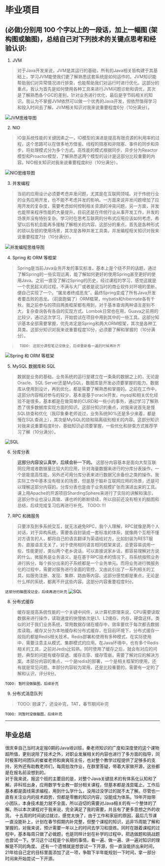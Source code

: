 
# 毕业项目

## (必做)分别用 100 个字以上的一段话，加上一幅图 (架构图或脑图)，总结自己对下列技术的关键点思考和经验认识:
1. JVM
> 对于Java开发来说，JVM是其运行的基础，所有的Java相关皆构建于其基础上，学习JVM能使我们更了解熟悉这套系统是如何运作的。JVM知识能帮助我们对异常情况进行排查，也能帮助我们对运行时进行优化。这部分的重点，我认为首先是如何使用各种工具来进行JVM问题诊断和调优，其次是了解熟悉各个GC的差别，针对业务进行优化，最后是字节码相关的知识。我认为不掌握JVM依然可以做一个优秀的Java开发，但依然值得学习和投入时间去了解。JVM相关知识对我来说重要程度6分（10分满分）。

![JVM思维导图](./png/JVM.png)

2. NIO
> IO是系统性能的关键因素之一，IO模型的演进是提高有限资源的利用率的过程，这个思路可以在很多地方借鉴。线程的阻塞和非阻塞、事件的同步和异步，将处理模式分为多个方式。高性能的模式根据同步、异步分为Reactor模型和Proactor模型，了解熟悉这两个模型的设计是这部分比较重要的内容。NIO相关知识对我来说重要程度8分（10分满分）。

![NIO思维导图](./png/IO.png)

3. 并发编程
> 当前的应用设计必须要考虑并发问题，尤其是在互联网领域。对于传统行业的业务应用开发，也不能不考虑并发的影响。一方面来说并发问题增加了应用开发的复杂度，需要考虑如何控制相关资源的冲突问题，另一方面，并发也能带来程序性能的大量提升。目前还是在传统行业从事开发工作，并发的场景并没有特别复杂。学习时在思考互联网的分布式应用应该如何考虑，希望以后有机会能再多接触了解相关的内容。这部分的重点，首先是各种形式的锁以及锁的使用场景，其次是各种并发工具类。并发编程相关知识对我来说重要程度7分（10分满分）。

![并发编程思维导图](./png/concurrent.png)

4. Spring 和 ORM 等框架
> Spring是当前Java业务开发的事实标准，基本上是个绕不开的话题，通过了解Spring的一些实现远离，能了解如何更好的使用Spring甚至更好的使用Java。之前一直没了解过Spring的历史，经过课程的学习，感觉这就是一个农民起义的过程，不满与大厂或者是说当时的商业软件对环境的垄断，便自己实现了一个。“屠龙者终成恶龙”，最终Spring变成了所有Java开发者要击败的恶龙。（前面跑偏了）ORM框架，mybatis和hibernate各有千秋，我之前参与的项目两类框架都有用到，对于基本查询两种语言差别不大，复杂查询各有各自的实现方式。Lombok日常也在用，Guava之前用的比较少，通过这次学习，开始尝试在项目中用到其中的一些工具。这部分知识基本全部需要掌握，优先肯定是Spring和两大ORM框架，其次是各种工具类。这部分知识对我来说重要程度10分，必须要了解和掌握的（10分满分）。

>`` TODO: 这部分课程笔记没做全，后续重新看一遍的时候再补齐``

![Spring 和 ORM 等框架](./png/frameworks.png)

5. MySQL 数据库和 SQL
> 数据是业务的基础，业务系统的运行是建立在一条条的数据之上的，无论是Oracle、SQL Server还是MySQL，数据库是开发必须要掌握的能力。数据库从使用到设计，再到优化，都是需要了解熟悉和掌握的。之前在工作中，这部分内容相对参与的较少，基本是基于oracle开发，mysql和相关优化经验不是很多，基本都是在做简单的CURD和一些小的事务，通过学习了解熟悉了很多数据库实现方面的知识。这部分知识的重点，对我来说首先是慢SQL排查和优化（我印象秦老师说过，业务系统90%还是多少来着，都是慢在SQL查询上），其次是MySQL的锁和隔离级别相关的内容。这部分知识对我来说重要程度8分，基础知识必须要掌握，一些优化和排查方式推荐学习了解（10分满分）。

![SQL](./png/SQL.png)

6. 分库分表
> **这部分内容没认真学，后续会补一下的。** 这部分内容基本是面向大型互联网应用或者数据量比较大的应用，针对海量数据来进行的分库分表操作，一个是能提高性能，另外还可用分库分表来进行数据冗余备份之类的操作。我实际工作中基本没有相关的场景，但是基于脑补互联网应用的场景，还是可以理解这部分内容的。分库分表也是由于业务规模扩张而演进出来的工具。课上用Apache的开源项目ShardingSphere来进行了实际的讲解和演示，这部分作业也没认真做、课也听的断断续续，所以目前还没有相关的脑图和总结，后续完成复习后再进行补充。
> TODO: !!!

7. RPC 和微服务
> 只要涉及到多系统交互，就无法避免RPC，我个人理解，RPC就像是两个人对话，对于异构系统，需要各自封装成一套标准的体系，就像两个互相不懂对方语言的人，都将自己的语言翻译为英语给对方，比如封装为REST服务，直接语言无关了。对于使用相同语言相同框架来说，会更容易调用一些，性能更好，类似两个老乡说话，可以直接说家乡话，都容易理解对方说的什么。微服务是业务语义，是在基于RPC技术的情况下，将系统按照业务进行拆分，每个拆分出来的子系统都是一个业务单元。而将业务进行微服务化的过程中，需要对服务进行全面的管控，又由此引出了一系列相关的工具，如服务注册、发现、集群、路由等内容。这部分感觉都是重点，无论是什么样的系统，都离不开这些内容。这部分内容重要程度9分。

``这部分的脑图没记全，后续再进行补充``
![SQL](./png/rpc_microservice.png)


8. 分布式缓存
> 缓存是提高系统性能的一个关键中间件，从计算机原理来说，CPU需要读取数据来进行操作，读取速度的快慢依次是L1、L2缓存，内存，硬盘这样。类似的对于我们业务系统，常用数据存储在缓存中，效率要优于每次都去数据库读取。缓存又分为本地缓存和分布式缓存，在目前环境下，分布式缓存一般指的都是Redis相关技术。Redis部署和使用有多种模式，在实际使用中，需要注意主从模式、集群模式的应用。在Java环境中，也有多个Redis相关的工具，之前对Jedis比较熟。同时使用了缓存之后，就会有对应的问题，典型的问题有缓存穿透、缓存击穿、缓存雪崩，需要了解对应的解决方案。本部分内容的重点，一个是redis的部署，一个是相关框架的使用，还有就是常见问题。本部分内容较为常用，还是比较重要的，需要有一定的了解和认识，评分8分。

``TODO: 暂时没做脑图，后续补充``

9. 分布式消息队列
> TODO: 翘课了，还没补完，TAT，春节期间补完

``TODO: 同暂时没做脑图，后续补充``

---

## 毕业总结

很庆幸自己当时决定报0期的Java培训班，秦老师知识的广度和深度使的这个课物超所值，更别说除了技术之外，对职业发展相关的内容也进行了多方面的指导，同时极客时间团队的崔崔老师和爽爽班主任，也对整个教学过程提供了足够多的支持，另外还有助教老师们，每周批改作业，在群里答疑，带着大家做开源，这些都是在报名前没想到的。  
对于我来说，报这个班的主要目的是，对整个Java关键技术的有体系化认知和了解。非科班出身，应用数学专业教一部分相关课程，但基本都是浅尝辄止。工作后基本都是面线需求编程，用到什么学什么，没用过没学过的就不太了解。尽管也一直有关注业内的技术趋势，但都是零散的知识内容，没能成为体系。19年开始带小团队，本身技术能力就不全面，所以迫切的需要对Java相关的有一个整体的了解。所以本次课程对于我来说，完全满足了我的需要，并且有了更多意想之外的收货。
十五周的时间说过就过，感觉太快了，由于工作和家庭的原因，最后几节课一直没能补上，计划在春节假期内补完整，但整个课程的知识，远非15周能了解和掌握的，对我来说，预计需要一年以上的时间去学习和提炼。同时在跟着课程的过程中，基本每周只做了必做题，也是同样计划在补学的过程中，把选做题和挑战题也尝试一下。学习这个过程是个长期的事情，看一遍、做一遍、讲一遍对知识的理解是不同的角度。
还有一个遗憾就是想尝试一下开源，但一直没能挤出来时间，21年给自己定的目标里面添加了这一项，争取下半年能规划一下时间，拿一部分时间来开始尝试一下开源。
    